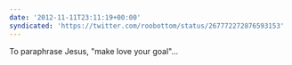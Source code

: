 ```yaml
---
date: '2012-11-11T23:11:19+00:00'
syndicated: 'https://twitter.com/roobottom/status/267772272876593153'
---
```

To paraphrase Jesus, "make love your goal"...

